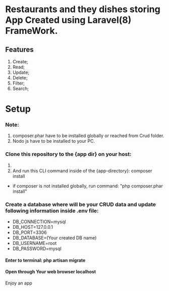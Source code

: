 # Restaurants and they dishes storing App Created using Laravel(8) FrameWork.
## Features
1. Create;
2. Read;
3. Update;
4. Delete;
5. Filter;
6. Search;
# Setup
### Note:
1. composer.phar have to be installed globally or reached from Crud folder.
2. Nodo js have to be installed to your PC.

### Clone this repository to the {app dir} on your host:
1. 
2. And run this CLI command inside of the {app-directory}: 
composer install
* if composer is not installed globally, run command: "php composer.phar install"

### Create a database where will be your CRUD data and update following information inside .env file:
* DB_CONNECTION=mysql
* DB_HOST=127.0.0.1     
* DB_PORT=3306          
* DB_DATABASE=(Your created DB name) 
* DB_USERNAME=root   
* DB_PASSWORD=mysql

#### Enter to terminal: php artisan migrate

#### Open through Your web browser localhost

Enjoy an app
